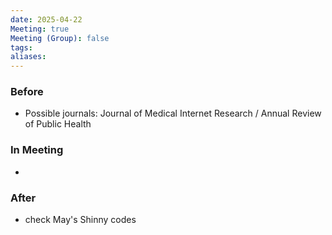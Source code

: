 ```yaml
---
date: 2025-04-22
Meeting: true
Meeting (Group): false
tags: 
aliases:
---
```


### Before
- Possible journals: Journal of Medical Internet Research / Annual Review of Public Health

### In Meeting
- 

### After
- check May's Shinny codes